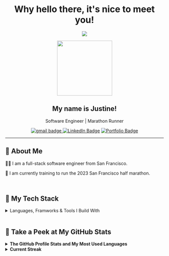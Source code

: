 
<div align=center>

# Why hello there, it's nice to meet you! 
![](https://komarev.com/ghpvc/?username=jvstinejvng&color=F2ACB9&style=flat-square)

<img src='https://media.tenor.com/-Fbyl7vqHiYAAAAi/goma-cat.gif' width='175px'>

## My name is Justine! 
Software Engineer | Marathon Runner 

<a href="mailto:justinejang415@gmail.com">
    <img src="https://img.shields.io/badge/Gmail-D14836?style=for-the-badge&logo=gmail&color=F2ACB9&logoColor=white" alt="gmail badge"/>
</a> <a href="https://www.linkedin.com/in/jvstinejvng/"><img src="https://img.shields.io/badge/LinkedIn-blue?style=for-the-badge&logo=linkedin&logoColor=white&color=F2ACB9" alt="LinkedIn Badge"/></a> <a href="https://jvstinejvng.github.io/"><img src="https://img.shields.io/badge/Portfolio-%23000000.svg?style=for-the-badge&color=F2ACB9&logoColor=#FF7139" alt="Portfolio Badge"/></a>

 
</div>

***** 

## <b>🌸 About Me</b>

👩‍💻 I am a full-stack software engineer from San Francisco.

👟 I am currently training to run the 2023 San Francisco half marathon.
 
<br>

## <b>🥞 My Tech Stack</b>
<details>
<summary>Languages, Framworks & Tools I Build With</summary>

<h4 style="color:white"><b>🌐 Languages</b></h4>

![CSS3](https://img.shields.io/badge/css3-%231572B6.svg?style=for-the-badge&logo=css3&logoColor=white)
![JavaScript](https://img.shields.io/badge/javascript-%23323330.svg?style=for-the-badge&logo=javascript&logoColor=%23F7DF1E)
![Markdown](https://img.shields.io/badge/markdown-%23000000.svg?style=for-the-badge&logo=markdown&logoColor=white)
![Python](https://img.shields.io/badge/python-3670A0?style=for-the-badge&logo=python&logoColor=ffdd54)

<h4 style="color:white"><b>☁️ Hosting/SaaS </b></h4>

![Heroku](https://img.shields.io/badge/heroku-%23430098.svg?style=for-the-badge&logo=heroku&logoColor=white)

<h4 style="color:white"><b>📚 Frameworks, Platforms and Libraries</b></h4>

![Flask](https://img.shields.io/badge/flask-%23000.svg?style=for-the-badge&logo=flask&logoColor=white)
![NPM](https://img.shields.io/badge/NPM-%23000000.svg?style=for-the-badge&logo=npm&logoColor=white)
![NodeJS](https://img.shields.io/badge/node.js-6DA55F?style=for-the-badge&logo=node.js&logoColor=white)
![React](https://img.shields.io/badge/react-%2320232a.svg?style=for-the-badge&logo=react&logoColor=%2361DAFB)
![Redux](https://img.shields.io/badge/redux-%23593d88.svg?style=for-the-badge&logo=redux&logoColor=white)

<h4 style="color:white"><b>💾 Databases</b></h4>

![MySQL](https://img.shields.io/badge/mysql-%2300f.svg?style=for-the-badge&logo=mysql&logoColor=white)
![Postgres](https://img.shields.io/badge/postgres-%23316192.svg?style=for-the-badge&logo=postgresql&logoColor=white)
![SQLite](https://img.shields.io/badge/sqlite-%2307405e.svg?style=for-the-badge&logo=sqlite&logoColor=white)

<h4 style="color:white"><b>🎨 Design</b></h4>

![Adobe Illustrator](https://img.shields.io/badge/adobe%20illustrator-%23FF9A00.svg?style=for-the-badge&logo=adobe%20illustrator&logoColor=white)
![Canva](https://img.shields.io/badge/Canva-%2300C4CC.svg?style=for-the-badge&logo=Canva&logoColor=white)

<h4 style="color:white"><b>🎛️ Operating System</b></h4>

![iOS](https://img.shields.io/badge/iOS-000000?style=for-the-badge&logo=ios&logoColor=white)

</details>

<br>

## <b>🔎 Take a Peek at My GitHub Stats</b>

<details>
<summary><b>The GitHub Profile Stats and My Most Used Languages</b></summary>

<div>

![Justine's GitHub stats](https://github-readme-stats.vercel.app/api?username=jvstinejvng&show_icons=true&hide_border=true&bg_color=00000000&hide_title=true&text_color=F2ACB9&icon_color=FFFFFF&hide_rank=true)
[![Top Langs](https://github-readme-stats.vercel.app/api/top-langs/?username=jvstinejvng&bg_color=00000000&langs_count=3&text_color=F2ACB9&hide_border=true&hide_title=true)](https://github.com/jvstinejvng/github-readme-stats&width=)
</div>

</details>

<details>
<summary><b>Current Streak</b></summary>

![Current Steak](https://github-readme-streak-stats.herokuapp.com/?user=jvstinejvng&hide_border=true&background=00000000&currStreakNum=F2ACB9&fire=F2ACB9&currStreakLabel=F2ACB9&sideNums=F2ACB9&sideLabels=F2ACB9&ring=F2ACB9&dates=FFFFFF)

</details>

